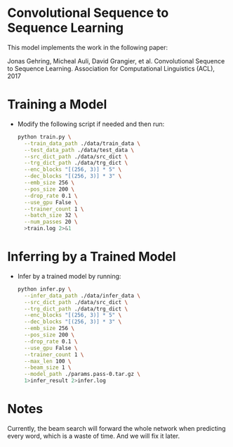 # Convolutional Sequence to Sequence Learning
This model implements the work in the following paper:

Jonas Gehring, Micheal Auli, David Grangier, et al. Convolutional Sequence to Sequence Learning. Association for Computational Linguistics (ACL), 2017

# Training a Model
- Modify the following script if needed and then run:

	```bash
	python train.py \
	  --train_data_path ./data/train_data \
	  --test_data_path ./data/test_data \
	  --src_dict_path ./data/src_dict \
	  --trg_dict_path ./data/trg_dict \
	  --enc_blocks "[(256, 3)] * 5" \
	  --dec_blocks "[(256, 3)] * 3" \
	  --emb_size 256 \
	  --pos_size 200 \
	  --drop_rate 0.1 \
	  --use_gpu False \
	  --trainer_count 1 \
	  --batch_size 32 \
	  --num_passes 20 \
	  >train.log 2>&1
	```

# Inferring by a Trained Model
- Infer by a trained model by running:

	```bash
	python infer.py \
	  --infer_data_path ./data/infer_data \
	  --src_dict_path ./data/src_dict \
	  --trg_dict_path ./data/trg_dict \
	  --enc_blocks "[(256, 3)] * 5" \
	  --dec_blocks "[(256, 3)] * 3" \
	  --emb_size 256 \
	  --pos_size 200 \
	  --drop_rate 0.1 \
	  --use_gpu False \
	  --trainer_count 1 \
	  --max_len 100 \
	  --beam_size 1 \
	  --model_path ./params.pass-0.tar.gz \
	  1>infer_result 2>infer.log
	```

# Notes

Currently, the beam search will forward the whole network when predicting every word, which is a waste of time. And we will fix it later.
